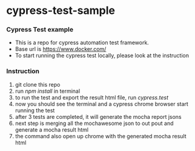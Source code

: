 # cypress-test-sample

### Cypress Test example

- This is a repo for cypress automation test framework.
- Base url is https://www.docker.com/
- To start running the cypress test locally, please look at the instruction

### Instruction
1. git clone this repo
2. run *npm install* in terminal
3. to run the test and export the result html file, run *cypress.test*
4. now you should see the terminal and a cypress chrome browser start running the test
5. after 3 tests are completed, it will generate the mocha report jsons
6. next step is merging all the mochawesome json to out pout and generate a mocha result html
7. the command also open up chrome with the generated mocha result html
